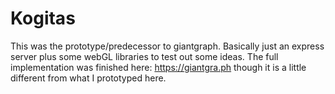 # Kogitas

This was the prototype/predecessor to giantgraph. Basically just an express server plus some webGL libraries to test out some ideas.
The full implementation was finished here: https://giantgra.ph though it is a little different from what I prototyped here.
